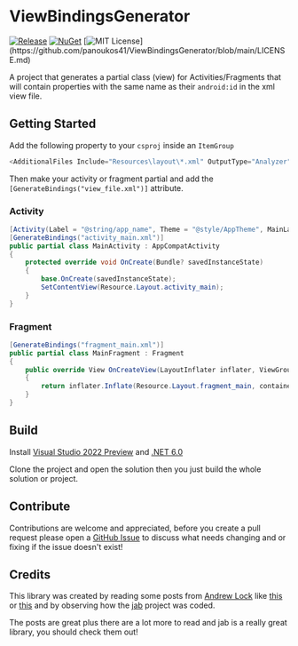 # ViewBindingsGenerator

[![Release](https://github.com/panoukos41/ViewBindingsGenerator/actions/workflows/release.yaml/badge.svg)](https://github.com/panoukos41/ViewBindingsGenerator/actions/workflows/release.yaml)
[![NuGet](https://buildstats.info/nuget/P41.ViewBindingsGenerator?includePreReleases=true)](https://www.nuget.org/packages/P41.ViewBindingsGenerator)
[![MIT License](https://img.shields.io/apm/l/atomic-design-ui.svg?)](https://github.com/panoukos41/ViewBindingsGenerator/blob/main/LICENSE.md)

A project that generates a partial class (view) for Activities/Fragments that will contain properties with the same name as their `android:id` in the xml view file.

## Getting Started

Add the following property to your `csproj` inside an `ItemGroup`
```csharp
<AdditionalFiles Include="Resources\layout\*.xml" OutputType="Analyzer" />
```

Then make your activity or fragment partial and add the `[GenerateBindings("view_file.xml")]` attribute.

### Activity

```csharp
[Activity(Label = "@string/app_name", Theme = "@style/AppTheme", MainLauncher = true)]
[GenerateBindings("activity_main.xml")]
public partial class MainActivity : AppCompatActivity
{
    protected override void OnCreate(Bundle? savedInstanceState)
    {
        base.OnCreate(savedInstanceState);
        SetContentView(Resource.Layout.activity_main);
    }
}
```

### Fragment

```csharp
[GenerateBindings("fragment_main.xml")]
public partial class MainFragment : Fragment
{
    public override View OnCreateView(LayoutInflater inflater, ViewGroup container, Bundle savedInstanceState)
    {
        return inflater.Inflate(Resource.Layout.fragment_main, container, false)!;
    }
}
```

## Build

Install [Visual Studio 2022 Preview](https://visualstudio.microsoft.com/vs/preview) and [.NET 6.0](https://dotnet.microsoft.com/download/dotnet/6.0)

Clone the project and open the solution then you just build the whole solution or project.

## Contribute

Contributions are welcome and appreciated, before you create a pull request please open a [GitHub Issue](https://github.com/panoukos41/ViewBindingsGenerator/issues/new) to discuss what needs changing and or fixing if the issue doesn't exist!

## Credits

This library was created by reading some posts from [Andrew Lock](https://github.com/andrewlock) like [this](https://andrewlock.net/series/creating-a-source-generator/) or [this](https://andrewlock.net/creating-a-source-generator-part-1-creating-an-incremental-source-generator/) and by observing how the [jab](https://github.com/pakrym/jab) project was coded.

The posts are great plus there are a lot more to read and jab is a really great library, you should check them out!